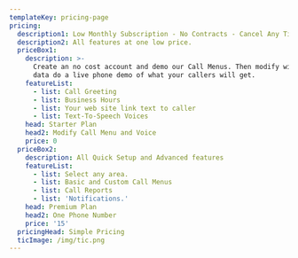 ```yaml
---
templateKey: pricing-page
pricing:
  description1: Low Monthly Subscription - No Contracts - Cancel Any Time
  description2: All features at one low price.
  priceBox1:
    description: >-
      Create an no cost account and demo our Call Menus. Then modify with your
      data do a live phone demo of what your callers will get.
    featureList:
      - list: Call Greeting
      - list: Business Hours
      - list: Your web site link text to caller
      - list: Text-To-Speech Voices
    head: Starter Plan
    head2: Modify Call Menu and Voice
    price: 0
  priceBox2:
    description: All Quick Setup and Advanced features
    featureList:
      - list: Select any area.
      - list: Basic and Custom Call Menus
      - list: Call Reports
      - list: 'Notifications.'
    head: Premium Plan
    head2: One Phone Number
    price: '15'
  pricingHead: Simple Pricing
  ticImage: /img/tic.png
---
```


